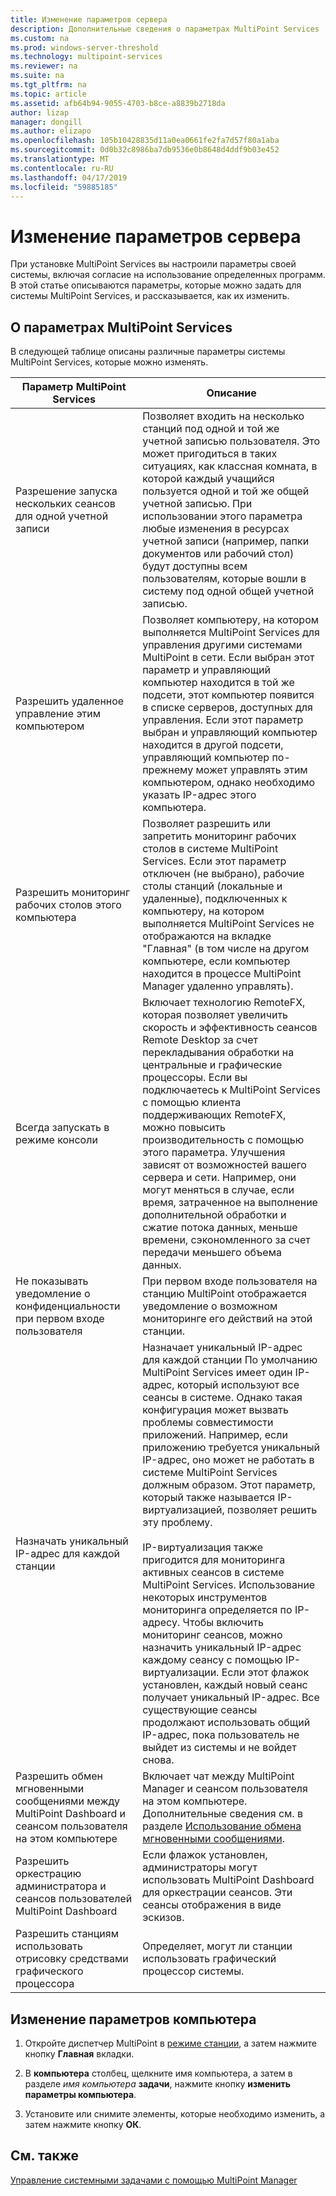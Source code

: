 ```yaml
---
title: Изменение параметров сервера
description: Дополнительные сведения о параметрах MultiPoint Services
ms.custom: na
ms.prod: windows-server-threshold
ms.technology: multipoint-services
ms.reviewer: na
ms.suite: na
ms.tgt_pltfrm: na
ms.topic: article
ms.assetid: afb64b94-9055-4703-b8ce-a8839b2718da
author: lizap
manager: dongill
ms.author: elizapo
ms.openlocfilehash: 105b10428835d11a0ea0661fe2fa7d57f80a1aba
ms.sourcegitcommit: 0d0b32c8986ba7db9536e0b8648d4ddf9b03e452
ms.translationtype: MT
ms.contentlocale: ru-RU
ms.lasthandoff: 04/17/2019
ms.locfileid: "59885185"
---
```

# <a name="edit-server-settings"></a>Изменение параметров сервера
При установке MultiPoint Services вы настроили параметры своей системы, включая согласие на использование определенных программ. В этой статье описываются параметры, которые можно задать для системы MultiPoint Services, и рассказывается, как их изменить.  
  
## <a name="about-multipoint-services-settings"></a>О параметрах MultiPoint Services  
В следующей таблице описаны различные параметры системы MultiPoint Services, которые можно изменять.  
  
|Параметр MultiPoint Services|Описание|  
|-----------------------------------------------------------------------------------------|---------------|  
|Разрешение запуска нескольких сеансов для одной учетной записи|Позволяет входить на несколько станций под одной и той же учетной записью пользователя. Это может пригодиться в таких ситуациях, как классная комната, в которой каждый учащийся пользуется одной и той же общей учетной записью. При использовании этого параметра любые изменения в ресурсах учетной записи (например, папки документов или рабочий стол) будут доступны всем пользователям, которые вошли в систему под одной общей учетной записью.|  
|Разрешить удаленное управление этим компьютером|Позволяет компьютеру, на котором выполняется MultiPoint Services для управления другими системами MultiPoint в сети. Если выбран этот параметр и управляющий компьютер находится в той же подсети, этот компьютер появится в списке серверов, доступных для управления. Если этот параметр выбран и управляющий компьютер находится в другой подсети, управляющий компьютер по-прежнему может управлять этим компьютером, однако необходимо указать IP-адрес этого компьютера.|
|Разрешить мониторинг рабочих столов этого компьютера|Позволяет разрешить или запретить мониторинг рабочих столов в системе MultiPoint Services. Если этот параметр отключен (не выбрано), рабочие столы станций (локальные и удаленные), подключенных к компьютеру, на котором выполняется MultiPoint Services не отображаются на вкладке "Главная" (в том числе на другом компьютере, если компьютер находится в процессе MultiPoint Manager удаленно управлять).|  
|Всегда запускать в режиме консоли|Включает технологию RemoteFX, которая позволяет увеличить скорость и эффективность сеансов Remote Desktop за счет перекладывания обработки на центральные и графические процессоры. Если вы подключаетесь к MultiPoint Services с помощью клиента поддерживающих RemoteFX, можно повысить производительность с помощью этого параметра. Улучшения зависят от возможностей вашего сервера и сети. Например, они могут меняться в случае, если время, затраченное на выполнение дополнительной обработки и сжатие потока данных, меньше времени, сэкономленного за счет передачи меньшего объема данных.|  
|Не показывать уведомление о конфиденциальности при первом входе пользователя|При первом входе пользователя на станцию MultiPoint отображается уведомление о возможном мониторинге его действий на этой станции.|  
|Назначать уникальный IP-адрес для каждой станции|Назначает уникальный IP-адрес для каждой станции По умолчанию MultiPoint Services имеет один IP-адрес, который используют все сеансы в системе. Однако такая конфигурация может вызвать проблемы совместимости приложений. Например, если приложению требуется уникальный IP-адрес, оно может не работать в системе MultiPoint Services должным образом. Этот параметр, который также называется IP-виртуализацией, позволяет решить эту проблему.<br /><br />IP-виртуализация также пригодится для мониторинга активных сеансов в системе MultiPoint Services. Использование некоторых инструментов мониторинга определяется по IP-адресу. Чтобы включить мониторинг сеансов, можно назначить уникальный IP-адрес каждому сеансу с помощью IP-виртуализации. Если этот флажок установлен, каждый новый сеанс получает уникальный IP-адрес. Все существующие сеансы продолжают использовать общий IP-адрес, пока пользователь не выйдет из системы и не войдет снова.|  
|Разрешить обмен мгновенными сообщениями между MultiPoint Dashboard и сеансом пользователя на этом компьютере|Включает чат между MultiPoint Manager и сеансом пользователя на этом компьютере. Дополнительные сведения см. в разделе [Использование обмена мгновенными сообщениями](Use-IM.md).|  
|Разрешить оркестрацию администратора и сеансов пользователей MultiPoint Dashboard|Если флажок установлен, администраторы могут использовать MultiPoint Dashboard для оркестрации сеансов. Эти сеансы отображения в виде эскизов.|  
|Разрешить станциям использовать отрисовку средствами графического процессора|Определяет, могут ли станции использовать графический процессор системы.|   
  
## <a name="editing-the-computer-settings"></a>Изменение параметров компьютера  
  
1.  Откройте диспетчер MultiPoint в [режиме станции](Switch-Between-Modes.md), а затем нажмите кнопку **Главная** вкладки.  
  
2.  В **компьютера** столбец, щелкните имя компьютера, а затем в разделе *имя компьютера* **задачи**, нажмите кнопку **изменить параметры компьютера**.  
  
3.  Установите или снимите элементы, которые необходимо изменить, а затем нажмите кнопку **ОК**.  
  
## <a name="see-also"></a>См. также  
[Управление системными задачами с помощью MultiPoint Manager](Manage-System-Tasks-Using-MultiPoint-Manager.md)  
  
